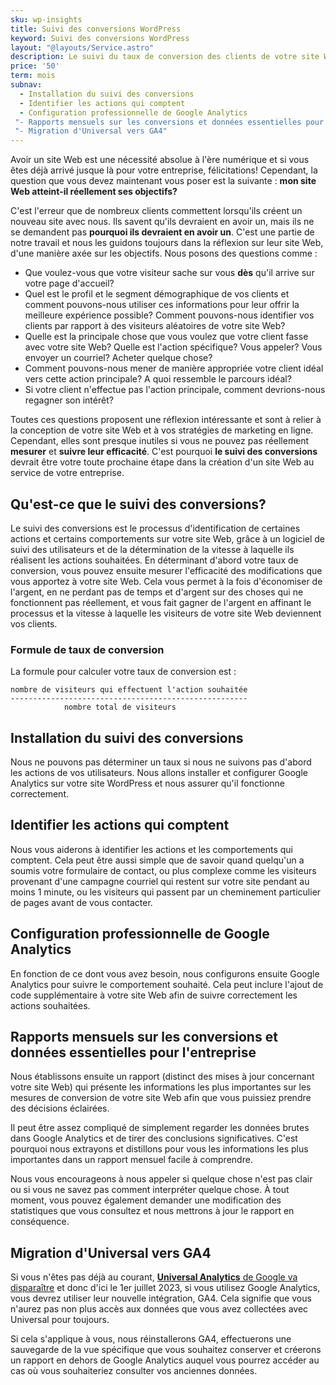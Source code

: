 ```yaml
---
sku: wp-insights
title: Suivi des conversions WordPress
keyword: Suivi des conversions WordPress
layout: "@layouts/Service.astro"
description: Le suivi du taux de conversion des clients de votre site WordPress est fondamental pour toute décision que vous prenez avec votre site Web. Nous nous occupons de tous les aspects techniques pour vous.
price: '50'
term: mois
subnav:
  - Installation du suivi des conversions
  - Identifier les actions qui comptent
  - Configuration professionnelle de Google Analytics
 "- Rapports mensuels sur les conversions et données essentielles pour l'entreprise"
 "- Migration d'Universal vers GA4"
---
```


Avoir un site Web est une nécessité absolue à l'ère numérique et si vous êtes déjà arrivé jusque là pour votre entreprise, félicitations! Cependant, la question que vous devez maintenant vous poser est la suivante : **mon site Web atteint-il réellement ses objectifs?**

C'est l'erreur que de nombreux clients commettent lorsqu'ils créent un nouveau site avec nous. Ils savent qu'ils devraient en avoir un, mais ils ne se demandent pas **pourquoi ils devraient en avoir un**. C'est une partie de notre travail et nous les guidons toujours dans la réflexion sur leur site Web, d'une manière axée sur les objectifs. Nous posons des questions comme :

- Que voulez-vous que votre visiteur sache sur vous **dès** qu'il arrive sur votre page d'accueil?
- Quel est le profil et le segment démographique de vos clients et comment pouvons-nous utiliser ces informations pour leur offrir la meilleure expérience possible? Comment pouvons-nous identifier vos clients par rapport à des visiteurs aléatoires de votre site Web?
- Quelle est la principale chose que vous voulez que votre client fasse avec votre site Web? Quelle est l'action spécifique? Vous appeler? Vous envoyer un courriel? Acheter quelque chose?
- Comment pouvons-nous mener de manière appropriée votre client idéal vers cette action principale? A quoi ressemble le parcours idéal?
- Si votre client n'effectue pas l'action principale, comment devrions-nous regagner son intérêt?

Toutes ces questions proposent une réflexion intéressante et sont à relier à la conception de votre site Web et à vos stratégies de marketing en ligne. Cependant, elles sont presque inutiles si vous ne pouvez pas réellement **mesurer** et **suivre leur efficacité**. C'est pourquoi **le suivi des conversions** devrait être votre toute prochaine étape dans la création d'un site Web au service de votre entreprise.

## Qu'est-ce que le suivi des conversions?

Le suivi des conversions est le processus d'identification de certaines actions et certains comportements sur votre site Web, grâce à un logiciel de suivi des utilisateurs et de la détermination de la vitesse à laquelle ils réalisent les actions souhaitées. En déterminant d'abord votre taux de conversion, vous pouvez ensuite mesurer l'efficacité des modifications que vous apportez à votre site Web. Cela vous permet à la fois d'économiser de l'argent, en ne perdant pas de temps et d'argent sur des choses qui ne fonctionnent pas réellement, et vous fait gagner de l'argent en affinant le processus et la vitesse à laquelle les visiteurs de votre site Web deviennent vos clients.

### Formule de taux de conversion

La formule pour calculer votre taux de conversion est :

```
nombre de visiteurs qui effectuent l'action souhaitée
-----------------------------------------------------
            nombre total de visiteurs
```

## Installation du suivi des conversions

Nous ne pouvons pas déterminer un taux si nous ne suivons pas d'abord les actions de vos utilisateurs. Nous allons installer et configurer Google Analytics sur votre site WordPress et nous assurer qu'il fonctionne correctement.

## Identifier les actions qui comptent

Nous vous aiderons à identifier les actions et les comportements qui comptent. Cela peut être aussi simple que de savoir quand quelqu'un a soumis votre formulaire de contact, ou plus complexe comme les visiteurs provenant d'une campagne courriel qui restent sur votre site pendant au moins 1 minute, ou les visiteurs qui passent par un cheminement particulier de pages avant de vous contacter.

## Configuration professionnelle de Google Analytics

En fonction de ce dont vous avez besoin, nous configurons ensuite Google Analytics pour suivre le comportement souhaité. Cela peut inclure l'ajout de code supplémentaire à votre site Web afin de suivre correctement les actions souhaitées.

## Rapports mensuels sur les conversions et données essentielles pour l'entreprise

Nous établissons ensuite un rapport (distinct des mises à jour concernant votre site Web) qui présente les informations les plus importantes sur les mesures de conversion de votre site Web afin que vous puissiez prendre des décisions éclairées.

Il peut être assez compliqué de simplement regarder les données brutes dans Google Analytics et de tirer des conclusions significatives. C'est pourquoi nous extrayons et distillons pour vous les informations les plus importantes dans un rapport mensuel facile à comprendre.

Nous vous encourageons à nous appeler si quelque chose n'est pas clair ou si vous ne savez pas comment interpréter quelque chose. À tout moment, vous pouvez également demander une modification des statistiques que vous consultez et nous mettrons à jour le rapport en conséquence.

## Migration d'Universal vers GA4

Si vous n'êtes pas déjà au courant, [**Universal Analytics** de Google va disparaître](https://support.google.com/analytics/answer/11583528?hl=en) et donc d'ici le 1er juillet 2023, si vous utilisez Google Analytics, vous devrez utiliser leur nouvelle intégration, GA4. Cela signifie que vous n'aurez pas non plus accès aux données que vous avez collectées avec Universal pour toujours.

Si cela s'applique à vous, nous réinstallerons GA4, effectuerons une sauvegarde de la vue spécifique que vous souhaitez conserver et créerons un rapport en dehors de Google Analytics auquel vous pourrez accéder au cas où vous souhaiteriez consulter vos anciennes données.
